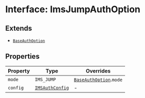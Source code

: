 # Interface: ImsJumpAuthOption

## Extends

- [`BaseAuthOption`](base-auth-option/index.md)

## Properties

| Property | Type | Overrides |
| ------ | ------ | ------ |
| `mode` | `IMS_JUMP` | [`BaseAuthOption`](base-auth-option/index.md).`mode` |
| `config` | [`IMSAuthConfig`](IMSauth-config.md) | - |
